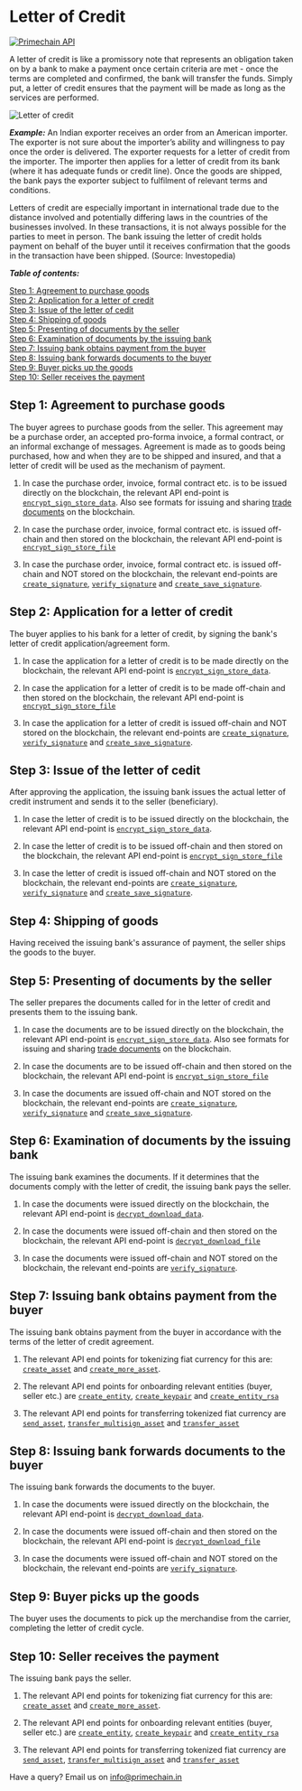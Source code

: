 # Letter of Credit

[![Primechain API](https://img.shields.io/badge/Built%20by-Primechain-blue.svg)](http://www.primechaintech.com/)

A letter of credit is like a promissory note that represents an obligation taken on by a bank to make a payment once certain criteria are met - once the terms are completed and confirmed, the bank will transfer the funds. Simply put, a letter of credit ensures that the payment will be made as long as the services are performed.

![Letter of credit](http://www.primechaintech.com/img/api_documentation/trade-chain.jpg)

***Example:*** An Indian exporter receives an order from an American importer. The exporter is not sure about the importer’s ability and willingness to pay once the order is delivered. The exporter requests for a letter of credit from the importer. The importer then applies for a letter of credit from its bank (where it has adequate funds or credit line). Once the goods are shipped, the bank pays the exporter subject to fulfilment of relevant terms and conditions. 

Letters of credit are especially important in international trade due to the distance involved and potentially differing laws in the countries of the businesses involved. In these transactions, it is not always possible for the parties to meet in person. The bank issuing the letter of credit holds payment on behalf of the buyer until it receives confirmation that the goods in the transaction have been shipped. (Source: Investopedia)

***Table of contents:***   

[Step 1: Agreement to purchase goods](#step-1-agreement-to-purchase-goods)   
[Step 2: Application for a letter of credit](#step-2-application-for-a-letter-of-credit)   
[Step 3: Issue of the letter of cedit](#step-3-issue-of-the-letter-of-cedit)   
[Step 4: Shipping of goods](#step-4-shipping-of-goods)   
[Step 5: Presenting of documents by the seller](#step-5-presenting-of-documents-by-the-seller)   
[Step 6: Examination of documents by the issuing bank](#step-6-examination-of-documents-by-the-issuing-bank)   
[Step 7: Issuing bank obtains payment from the buyer](#step-7-issuing-bank-obtains-payment-from-the-buyer)   
[Step 8: Issuing bank forwards documents to the buyer](#step-8-issuing-bank-forwards-documents-to-the-buyer)   
[Step 9: Buyer picks up the goods](#step-9-buyer-picks-up-the-goods)   
[Step 10: Seller receives the payment](#step-10-seller-receives-the-payment)

## Step 1: Agreement to purchase goods
The buyer agrees to purchase goods from the seller. This agreement may be a purchase order, an accepted pro-forma invoice, a formal contract, or an informal exchange of messages. Agreement is made as to goods being purchased, how and when they are to be shipped and insured, and that a letter of credit will be used as the mechanism of payment.

1. In case the purchase order, invoice, formal contract etc. is to be issued directly on the blockchain, the relevant API end-point is [`encrypt_sign_store_data`](https://github.com/Primechain/primechain-api-docs/blob/master/docs/Encrypted%20data%20storage.MD#2-sign-encrypt-and-store-data-in-the-blockchain). Also see formats for issuing and sharing [trade documents](https://github.com/Primechain/primechain-api-docs/blob/master/docs/usecases/trade_documents.md) on the blockchain.

2. In case the purchase order, invoice, formal contract etc. is issued off-chain and then stored on the blockchain, the relevant API end-point is [`encrypt_sign_store_file`](https://github.com/Primechain/primechain-api-docs/blob/master/docs/Encrypted%20data%20storage.MD#4-sign-encrypt-and-store-a-file-in-the-blockchain) 

3. In case the purchase order, invoice, formal contract etc. is issued off-chain and NOT stored on the blockchain, the relevant end-points are [`create_signature`](https://github.com/Primechain/primechain-api-docs/blob/master/docs/Digital%20signatures.MD#1-signing-data), [`verify_signature`](https://github.com/Primechain/primechain-api-docs/blob/master/docs/Digital%20signatures.MD#2-verifying-a-digital-signature) and [`create_save_signature`](https://github.com/Primechain/primechain-api-docs/blob/master/docs/Digital%20signatures.MD#3-sign-and-store-signature-in-great).

## Step 2: Application for a letter of credit
The buyer applies to his bank for a letter of credit, by signing the bank's letter of credit application/agreement form.

1. In case the application for a letter of credit is to be made directly on the blockchain, the relevant API end-point is [`encrypt_sign_store_data`](https://github.com/Primechain/primechain-api-docs/blob/master/docs/Encrypted%20data%20storage.MD#2-sign-encrypt-and-store-data-in-the-blockchain).

2. In case the application for a letter of credit is to be made off-chain and then stored on the blockchain, the relevant API end-point is [`encrypt_sign_store_file`](https://github.com/Primechain/primechain-api-docs/blob/master/docs/Encrypted%20data%20storage.MD#4-sign-encrypt-and-store-a-file-in-the-blockchain)   

3. In case the application for a letter of credit is issued off-chain and NOT stored on the blockchain, the relevant end-points are [`create_signature`](https://github.com/Primechain/primechain-api-docs/blob/master/docs/Digital%20signatures.MD#1-signing-data), [`verify_signature`](https://github.com/Primechain/primechain-api-docs/blob/master/docs/Digital%20signatures.MD#2-verifying-a-digital-signature) and [`create_save_signature`](https://github.com/Primechain/primechain-api-docs/blob/master/docs/Digital%20signatures.MD#3-sign-and-store-signature-in-great).

## Step 3: Issue of the letter of cedit
After approving the application, the issuing bank issues the actual letter of credit instrument and sends it to the seller (beneficiary).

1. In case the letter of credit is to be issued directly on the blockchain, the relevant API end-point is [`encrypt_sign_store_data`](https://github.com/Primechain/primechain-api-docs/blob/master/docs/Encrypted%20data%20storage.MD#2-sign-encrypt-and-store-data-in-the-blockchain).

2. In case the letter of credit is to be issued off-chain and then stored on the blockchain, the relevant API end-point is [`encrypt_sign_store_file`](https://github.com/Primechain/primechain-api-docs/blob/master/docs/Encrypted%20data%20storage.MD#4-sign-encrypt-and-store-a-file-in-the-blockchain)   

3. In case the letter of credit is issued off-chain and NOT stored on the blockchain, the relevant end-points are [`create_signature`](https://github.com/Primechain/primechain-api-docs/blob/master/docs/Digital%20signatures.MD#1-signing-data), [`verify_signature`](https://github.com/Primechain/primechain-api-docs/blob/master/docs/Digital%20signatures.MD#2-verifying-a-digital-signature) and [`create_save_signature`](https://github.com/Primechain/primechain-api-docs/blob/master/docs/Digital%20signatures.MD#3-sign-and-store-signature-in-great).

## Step 4: Shipping of goods
Having received the issuing bank's assurance of payment, the seller ships the goods to the buyer.

## Step 5: Presenting of documents by the seller
The seller prepares the documents called for in the letter of credit and presents them to the issuing bank.

1. In case the documents are to be issued directly on the blockchain, the relevant API end-point is [`encrypt_sign_store_data`](https://github.com/Primechain/primechain-api-docs/blob/master/docs/Encrypted%20data%20storage.MD#2-sign-encrypt-and-store-data-in-the-blockchain). Also see formats for issuing and sharing [trade documents](https://github.com/Primechain/primechain-api-docs/blob/master/docs/usecases/trade_documents.md) on the blockchain.

2. In case the documents are to be issued off-chain and then stored on the blockchain, the relevant API end-point is [`encrypt_sign_store_file`](https://github.com/Primechain/primechain-api-docs/blob/master/docs/Encrypted%20data%20storage.MD#4-sign-encrypt-and-store-a-file-in-the-blockchain)   

3. In case the documents are issued off-chain and NOT stored on the blockchain, the relevant end-points are [`create_signature`](https://github.com/Primechain/primechain-api-docs/blob/master/docs/Digital%20signatures.MD#1-signing-data), [`verify_signature`](https://github.com/Primechain/primechain-api-docs/blob/master/docs/Digital%20signatures.MD#2-verifying-a-digital-signature) and [`create_save_signature`](https://github.com/Primechain/primechain-api-docs/blob/master/docs/Digital%20signatures.MD#3-sign-and-store-signature-in-great).

## Step 6: Examination of documents by the issuing bank
The issuing bank examines the documents. If it determines that the documents comply with the letter of credit, the issuing bank pays the seller.

1. In case the documents were issued directly on the blockchain, the relevant API end-point is [`decrypt_download_data`](https://github.com/Primechain/primechain-api-docs/blob/master/docs/Encrypted%20data%20storage.MD#3-decrypt-verify-and-retrieve-data-from-the-blockchain). 

2. In case the documents were issued off-chain and then stored on the blockchain, the relevant API end-point is [`decrypt_download_file`](https://github.com/Primechain/primechain-api-docs/blob/master/docs/Encrypted%20data%20storage.MD#5-decrypt-verify-and-retrieve-a-file-from-the-blockchain)   

3. In case the documents were issued off-chain and NOT stored on the blockchain, the relevant end-points are [`verify_signature`](https://github.com/Primechain/primechain-api-docs/blob/master/docs/Digital%20signatures.MD#2-verifying-a-digital-signature).

## Step 7: Issuing bank obtains payment from the buyer
The issuing bank obtains payment from the buyer in accordance with the terms of the letter of credit agreement. 

1. The relevant API end points for tokenizing fiat currency for this are: [`create_asset`](https://github.com/Primechain/primechain-api-docs/blob/master/docs/Smart%20Asset%20Lifecycle%20Management.MD#1-create-a-new-asset) and [`create_more_asset`](https://github.com/Primechain/primechain-api-docs/blob/master/docs/Smart%20Asset%20Lifecycle%20Management.MD#2-create-additional-units-of-an-open-asset).

2. The relevant API end points for onboarding relevant entities (buyer, seller etc.) are [`create_entity`](https://github.com/Primechain/primechain-api-docs/blob/master/docs/Entities.MD#1-creating-a-new-entity), [`create_keypair`](https://github.com/Primechain/primechain-api-docs/blob/master/docs/Entities.MD#2-creating-a-new-entity-for-external-key-management) and [`create_entity_rsa`](https://github.com/Primechain/primechain-api-docs/blob/master/docs/Entities.MD#3-creating-a-new-entity-with-rsa-keys) 

3. The relevant API end points for transferring tokenized fiat currency are [`send_asset`](https://github.com/Primechain/primechain-api-docs/blob/master/docs/Smart%20Asset%20Lifecycle%20Management.MD#6-transfer-asset-when-private-key-is-in-the-node), [`transfer_multisign_asset`](https://github.com/Primechain/primechain-api-docs/blob/master/docs/Smart%20Asset%20Lifecycle%20Management.MD#7-transfer-asset-from-multisig-address) and [`transfer_asset`](https://github.com/Primechain/primechain-api-docs/blob/master/docs/Smart%20Asset%20Lifecycle%20Management.MD#8-transfer-asset-when-private-key-is-not-in-the-node)

## Step 8: Issuing bank forwards documents to the buyer
The issuing bank forwards the documents to the buyer.

1. In case the documents were issued directly on the blockchain, the relevant API end-point is [`decrypt_download_data`](https://github.com/Primechain/primechain-api-docs/blob/master/docs/Encrypted%20data%20storage.MD#3-decrypt-verify-and-retrieve-data-from-the-blockchain). 

2. In case the documents were issued off-chain and then stored on the blockchain, the relevant API end-point is [`decrypt_download_file`](https://github.com/Primechain/primechain-api-docs/blob/master/docs/Encrypted%20data%20storage.MD#5-decrypt-verify-and-retrieve-a-file-from-the-blockchain)   

3. In case the documents were issued off-chain and NOT stored on the blockchain, the relevant end-points are [`verify_signature`](https://github.com/Primechain/primechain-api-docs/blob/master/docs/Digital%20signatures.MD#2-verifying-a-digital-signature).

## Step 9: Buyer picks up the goods
The buyer uses the documents to pick up the merchandise from the carrier, completing the letter of credit cycle.

## Step 10: Seller receives the payment
The issuing bank pays the seller.

1. The relevant API end points for tokenizing fiat currency for this are: [`create_asset`](https://github.com/Primechain/primechain-api-docs/blob/master/docs/Smart%20Asset%20Lifecycle%20Management.MD#1-create-a-new-asset) and [`create_more_asset`](https://github.com/Primechain/primechain-api-docs/blob/master/docs/Smart%20Asset%20Lifecycle%20Management.MD#2-create-additional-units-of-an-open-asset).

2. The relevant API end points for onboarding relevant entities (buyer, seller etc.) are [`create_entity`](https://github.com/Primechain/primechain-api-docs/blob/master/docs/Entities.MD#1-creating-a-new-entity), [`create_keypair`](https://github.com/Primechain/primechain-api-docs/blob/master/docs/Entities.MD#2-creating-a-new-entity-for-external-key-management) and [`create_entity_rsa`](https://github.com/Primechain/primechain-api-docs/blob/master/docs/Entities.MD#3-creating-a-new-entity-with-rsa-keys) 

3. The relevant API end points for transferring tokenized fiat currency are [`send_asset`](https://github.com/Primechain/primechain-api-docs/blob/master/docs/Smart%20Asset%20Lifecycle%20Management.MD#6-transfer-asset-when-private-key-is-in-the-node), [`transfer_multisign_asset`](https://github.com/Primechain/primechain-api-docs/blob/master/docs/Smart%20Asset%20Lifecycle%20Management.MD#7-transfer-asset-from-multisig-address) and [`transfer_asset`](https://github.com/Primechain/primechain-api-docs/blob/master/docs/Smart%20Asset%20Lifecycle%20Management.MD#8-transfer-asset-when-private-key-is-not-in-the-node)

Have a query? Email us on info@primechain.in
